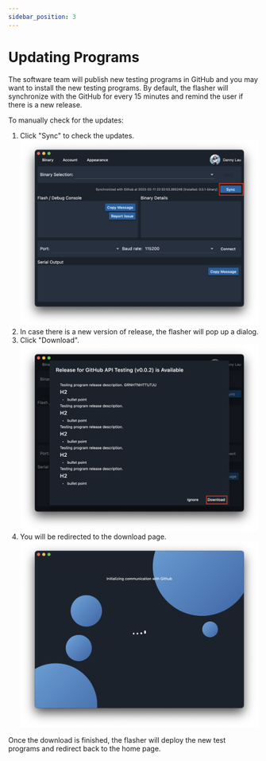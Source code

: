 ```yaml
---
sidebar_position: 3
---
```

# Updating Programs

The software team will publish new testing programs in GitHub and you may want to install the new testing programs. By default, the flasher will synchronize with the GitHub for every 15 minutes and remind the user if there is a new release.

To manually check for the updates:

1. Click "Sync" to check the updates.
   ![](img/sync.png)
2. In case there is a new version of release, the flasher will pop up a dialog.
3. Click "Download".
   ![](img/update_dialog.png)
4. You will be redirected to the download page.
   ![](img/updating.png)

Once the download is finished, the flasher will deploy the new test programs and redirect back to the home page.